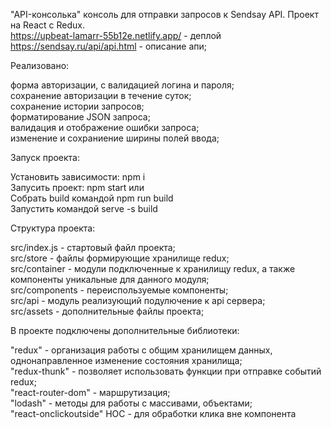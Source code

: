 "API-консолька" консоль для отправки запросов к Sendsay API. Проект на React с Redux.</br>
https://upbeat-lamarr-55b12e.netlify.app/ - деплой</br>
https://sendsay.ru/api/api.html - описание апи;

Реализовано:

форма авторизации, с валидацией логина и пароля;</br>
сохранение авторизации в течение суток;</br>
сохранение истории запросов;</br>
форматирование JSON запроса;</br>
валидация и отображение ошибки запроса;</br>
изменение и сохраниение ширины полей ввода;</br>

Запуск проекта:

Установить зависимости: npm i</br>
Запусить проект: npm start или</br>
Собрать build командой npm run build</br>
Запустить командой serve -s build</br>

Структура проекта:

src/index.js - стартовый файл проекта;</br>
src/store - файлы формирующие хранилище redux;</br>
src/container - модули подключенные к хранилищу redux, а также компоненты уникальные для данного модуля;</br>
src/components - переиспользуемые компоненты;</br>
src/api - модуль реализующий подулючение к api сервера;</br>
src/assets - дополнительные файлы проекта;</br>

В проекте подключены дополнительные библиотеки:

"redux" - организация работы с общим хранилищем данных, однонаправленное изменение состояния хранилища;</br>
"redux-thunk" - позволяет использовать функции при отправке событий redux;</br>
"react-router-dom" - маршрутизация;</br>
"lodash" - методы для работы с массивами, объектами;</br>
"react-onclickoutside" HOC - для обработки клика вне компонента</br>